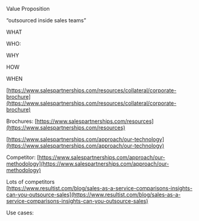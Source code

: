 Value Proposition

“outsourced inside sales teams”

WHAT

WHO:

WHY

HOW

WHEN

[https://www.salespartnerships.com/resources/collateral/corporate-brochure](https://www.salespartnerships.com/resources/collateral/corporate-brochure)

Brochures: [https://www.salespartnerships.com/resources](https://www.salespartnerships.com/resources)

[https://www.salespartnerships.com/approach/our-technology](https://www.salespartnerships.com/approach/our-technology)

Competitor: [https://www.salespartnerships.com/approach/our-methodology](https://www.salespartnerships.com/approach/our-methodology)

Lots of competitors  
[https://www.resultist.com/blog/sales-as-a-service-comparisons-insights-can-you-outsource-sales](https://www.resultist.com/blog/sales-as-a-service-comparisons-insights-can-you-outsource-sales)

Use cases:  
